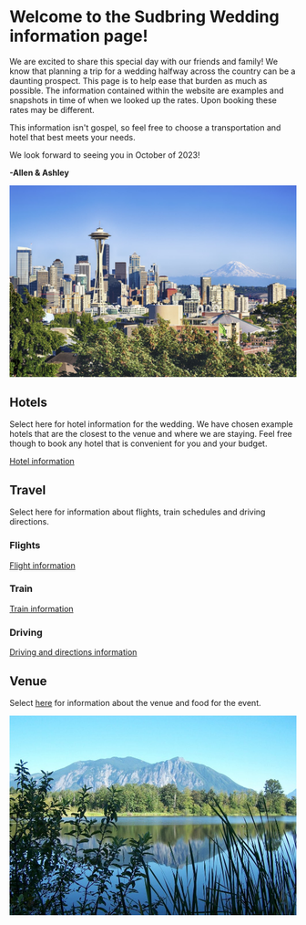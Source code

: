 # Welcome to the Sudbring Wedding information page!

We are excited to share this special day with our friends and family! We know that planning a trip for a wedding halfway across the country can be a daunting prospect. This page is to help ease that burden as much as possible. The information contained within the website are examples and snapshots in time of when we looked up the rates. Upon booking these rates may be different.

This information isn't gospel, so feel free to choose a transportation and hotel that best meets your needs.

We look forward to seeing you in October of 2023!

**-Allen & Ashley**

![Seattle skyline](/media/seattle.jpg "Seattle skyline")

## Hotels

Select here for hotel information for the wedding. We have chosen example hotels that are the closest to the venue and where we are staying. Feel free though to book any hotel that is convenient for you and your budget.

[Hotel information](hotels.md)

## Travel

Select here for information about flights, train schedules and driving directions. 

### Flights

[Flight information](flights.md)

### Train

[Train information](train.md)

### Driving

[Driving and directions information](driving.md)
## Venue

Select [here](venue.md) for information about the venue and food for the event.

 [![Picture of mountain in North Bend](/media/north-bend.jpg)](venue.md)
